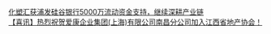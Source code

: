   
[化塑汇获浦发硅谷银行5000万流动资金支持，继续深耕产业链](http://www.dianyue.me/archives/664/m55tv9tuxf8zgq4u/)  
[【喜讯】热烈祝贺爱康企业集团(上海)有限公司南昌分公司加入江西省地产协会！](http://www.dianyue.me/archives/881/6rfqyziew6nx1r7g/)